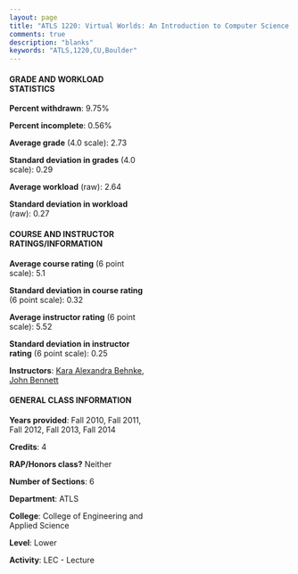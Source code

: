 ```yaml
---
layout: page
title: "ATLS 1220: Virtual Worlds: An Introduction to Computer Science Statistics"
comments: true
description: "blanks"
keywords: "ATLS,1220,CU,Boulder"
---
```

<head>
<script src="https://ajax.googleapis.com/ajax/libs/jquery/2.1.3/jquery.min.js"></script>
<script src="https://dl.dropboxusercontent.com/s/pc42nxpaw1ea4o9/highcharts.js?dl=0"></script>
<!-- <script src="../assets/js/highcharts.js"></script> -->
<style type="text/css">@font-face {
	font-family: "Bebas Neue";
	src: url(https://www.filehosting.org/file/details/544349/BebasNeue Regular.otf) format("opentype");
	}
	h1.Bebas { 
		font-family: "Bebas Neue", Verdana, Tahoma;
	}
</style>
</head>
<body>
	<div id="container" style="float: right; width: 45%; height: 88%; margin-left: 2.5%; margin-right: 2.5%;"></div>
	<script language="JavaScript">
		$(document).ready(function() {
		var chart = {type: 'column'};
		var title = {text: 'Grade Distribution'};
		var xAxis = {categories: ['A','B','C','D','F'],crosshair: true};
		var yAxis = {min: 0,title: {text: 'Percentage'}};
		var tooltip = {headerFormat: '<center><b><span style="font-size:20px">{point.key}</span></b></center>',
		               pointFormat: '<td style="padding:0"><b>{point.y:.1f}%</b></td>',
		               footerFormat: '</table>',shared: true,useHTML: true};
		var plotOptions = {column: {pointPadding: 0.0,borderWidth: 0}};  
		var credits = {enabled: false};var series= [{name: 'Percent',data: [47.7,18.67,11.9,4.69,17.03,]}];
		var json = {};
		json.chart = chart;
		json.title = title;
		json.tooltip = tooltip;
		json.xAxis = xAxis;
		json.yAxis = yAxis;  
		json.series = series;
		json.plotOptions = plotOptions;  
		json.credits = credits;
		$('#container').highcharts(json);
	});
	</script>
</body>
			   
#### GRADE AND WORKLOAD STATISTICS

**Percent withdrawn**: 9.75%

**Percent incomplete**: 0.56%

**Average grade** (4.0 scale): 2.73

**Standard deviation in grades** (4.0 scale): 0.29

**Average workload** (raw): 2.64

**Standard deviation in workload** (raw): 0.27

#### COURSE AND INSTRUCTOR RATINGS/INFORMATION

**Average course rating** (6 point scale): 5.1

**Standard deviation in course rating** (6 point scale): 0.32

**Average instructor rating** (6 point scale): 5.52

**Standard deviation in instructor rating** (6 point scale): 0.25

**Instructors**: <a href='../../instructors/Kara_Alexandra_Behnke'>Kara Alexandra Behnke</a>, <a href='../../instructors/John_Bennett'>John Bennett</a>

#### GENERAL CLASS INFORMATION

**Years provided**: Fall 2010, Fall 2011, Fall 2012, Fall 2013, Fall 2014

**Credits**: 4

**RAP/Honors class?** Neither

**Number of Sections**: 6

**Department**: ATLS

**College**: College of Engineering and Applied Science

**Level**: Lower

**Activity**: LEC - Lecture
